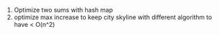 1. Optimize two sums with hash map
2. optimize max increase to keep city skyline with different algorithm to have < O(n^2)
